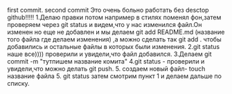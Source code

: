 first commit.
second commit
Это очень больно работать без desctop github!!!!!
1.Делаю правки потом например в стилях поменял фон,затем проверяем через git status и видем,что у нас изменился файл.Он изменен но еще не добавлен и мы делаем git add README.md (название того файла где делаем изменения) ,а можно сделать так git add . чтобы добавились и остальные файлы в которых были изменения.
2.git status наше все)))) проверили и увидели,что файл добавился.
3.Делаем git commit -m "тутпишем название комита"
4.git status - проверили и увидели,что можно делать git push. 5. создаем новый файл- touch название файла 5. git status затем смотрим пункт 1 и делаем дальше по списку.
